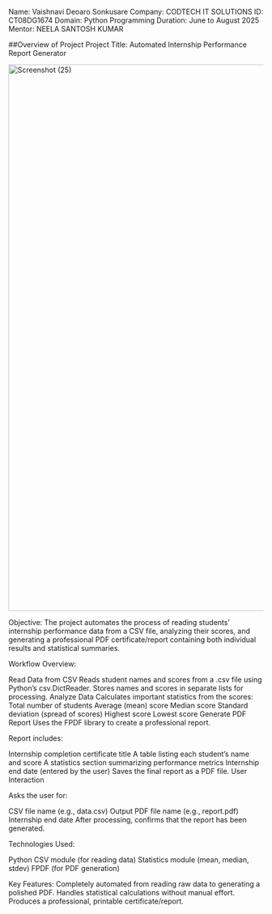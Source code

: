 Name: Vaishnavi Deoaro Sonkusare 
Company: CODTECH IT SOLUTIONS 
ID: CT08DG1674 
Domain: Python Programming 
Duration: June to August 2025 
Mentor: NEELA SANTOSH KUMAR

##Overview of Project
Project Title: Automated Internship Performance Report Generator

<img width="1920" height="1080" alt="Screenshot (25)" src="https://github.com/user-attachments/assets/67d95436-284d-42a4-bb3e-1ebc2263042e" />


Objective:
The project automates the process of reading students’ internship performance data from a CSV file, analyzing their scores, and generating a professional PDF certificate/report containing both individual results and statistical summaries.

Workflow Overview:

Read Data from CSV
Reads student names and scores from a .csv file using Python’s csv.DictReader.
Stores names and scores in separate lists for processing.
Analyze Data
Calculates important statistics from the scores:
Total number of students
Average (mean) score
Median score
Standard deviation (spread of scores)
Highest score
Lowest score
Generate PDF Report
Uses the FPDF library to create a professional report.

Report includes:

Internship completion certificate title
A table listing each student’s name and score
A statistics section summarizing performance metrics
Internship end date (entered by the user)
Saves the final report as a PDF file.
User Interaction

Asks the user for:

CSV file name (e.g., data.csv)
Output PDF file name (e.g., report.pdf)
Internship end date
After processing, confirms that the report has been generated.

Technologies Used:

Python
CSV module (for reading data)
Statistics module (mean, median, stdev)
FPDF (for PDF generation)

Key Features:
Completely automated from reading raw data to generating a polished PDF.
Handles statistical calculations without manual effort.
Produces a professional, printable certificate/report.

